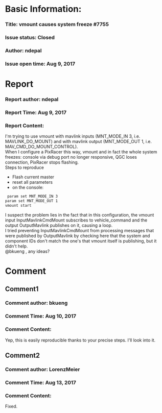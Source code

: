 # Basic Information:
### Title:  vmount causes system freeze #7755 
### Issue status: Closed
### Author: ndepal
### Issue open time: Aug 9, 2017
# Report
### Report author: ndepal
### Report Time: Aug 9, 2017
### Report Content:   
I'm trying to use vmount with mavlink inputs (MNT_MODE_IN 3, i.e. MAVLINK_DO_MOUNT) and with mavlink output (MNT_MODE_OUT 1, i.e. MAV_CMD_DO_MOUNT_CONTROL).  
When I configure a PixRacer this way, vmount and in fact the whole system freezes: console via debug port no longer responsive, QGC loses connection, PixRacer stops flashing.  
Steps to reproduce  
- Flash current master  
- reset all parameters  
- on the console:  
    
```bash     
 param set MNT_MODE_IN 3        
param set MNT_MODE_OUT 1        
vmount start        
```  
I suspect the problem lies in the fact that in this configuration, the vmount input InputMavlinkCmdMount subscribes to vehicle_command and the output OutputMavlink publishes on it, causing a loop.  
I tried preventing InputMavlinkCmdMount from processing messages that were published by OutputMavlink by checking here that the system and component IDs don't match the one's that vmount itself is publishing, but it didn't help.  
@bkueng , any ideas?  

# Comment
## Comment1
### Comment author: bkueng
### Comment Time: Aug 10, 2017
### Comment Content:   
Yep, this is easily reproducible thanks to your precise steps. I'll look into it.  

## Comment2
### Comment author: LorenzMeier
### Comment Time: Aug 13, 2017
### Comment Content:   
Fixed.  
